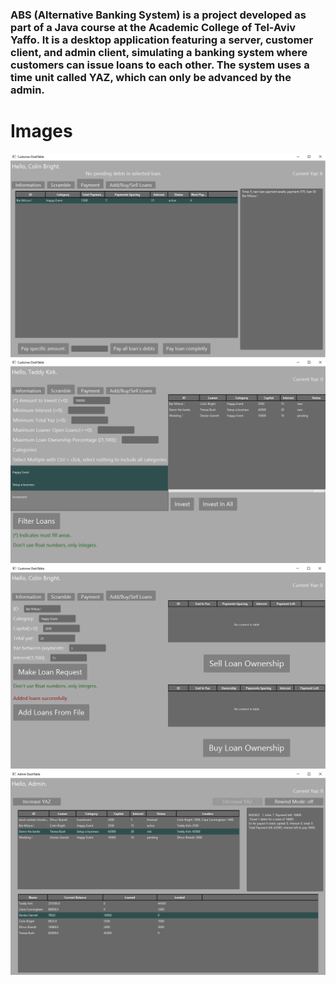 <p>
  <h3>
ABS (Alternative Banking System) is a project developed as part of a Java course at the Academic College of Tel-Aviv Yaffo. It is a desktop application featuring a server, customer client, and admin client, simulating a banking system where customers can issue loans to each other. The system uses a time unit called YAZ, which can only be advanced by the admin.
  </h3>
</p>

# Images
<p>
  <img src="res/LoanPayment.png"/>
  <img src="res/ScrambleLoans.png"/>
  <img src="res/MakeLoanRequest.png"/>
  <img src="res/AdminView.png"/>
</p>

